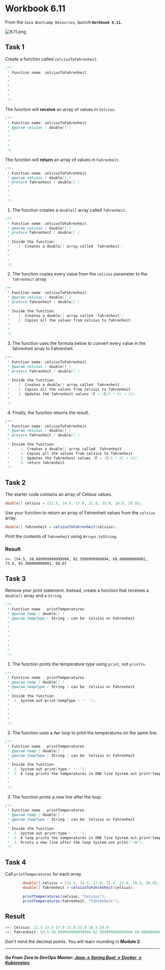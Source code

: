 # Workbook 6.11

From the `Java Bootcamp Resources`, launch **`Workbook 6.11`**.

![6.11.png](https://img-c.udemycdn.com/redactor/raw/article_lecture/2025-01-04_01-45-04-bd4f095e48531cbebf3eb21b6864b376.png)

## Task 1

Create a function called `celciusToFahrenheit`.  
```java
/**
 * Function name: celciusToFahrenheit.
 * 
 * 
 *
 * 
 *   
 */
```
The function will **receive** an array of values in `Celcius`.
```java
/**
 * Function name: celciusToFahrenheit.
 * @param celsius ( double[] )
 * 
 *
 * 
 *   
 */
```
The function will **return** an array of values in `Fahrenheit`.
```java
/**
 * Function name: celciusToFahrenheit.
 * @param celsius ( double[] )
 * @return fahrenheit ( double[] )
 * 
 * 
 *   
 */
```

1. The function creates a `double[]` array called `fahrenheit`.
```java
/**
 * Function name: celciusToFahrenheit.
 * @param celsius ( double[] )
 * @return fahrenheit ( double[] )
 *
 * Inside the function:
 *    1. Creates a double[] array called 'fahrenheit'.
 *    
 *    
 *     
 */
```
2. The function copies every value from the `celcius` parameter to the `fahrenheit` array.

```java
/**
 * Function name: celciusToFahrenheit.
 * @param celsius ( double[] )
 * @return fahrenheit ( double[] )
 *
 * Inside the function:
 *    1. Creates a double[] array called 'fahrenheit'.
 *    2. Copies all the values from celsius to fahrenheit.
 *    
 *     
 */
```
3. The function uses the formula below to convert every value in the fahrenheit array to Fahrenheit.

```java
/**
 * Function name: celciusToFahrenheit.
 * @param celsius ( double[] )
 * @return fahrenheit ( double[] )
 *
 * Inside the function:
 *    1. Creates a double[] array called 'fahrenheit'.
 *    2. Copies all the values from celsius to fahrenheit.
 *    3. Updates the fahrenheit values (F = (C/5 * 9) + 32).
 * 
 */
```
4. Finally, the function returns the result.
```java
/**
 * Function name: celciusToFahrenheit.
 * @param celsius ( double[] )
 * @return fahrenheit ( double[] )
 *
 * Inside the function:
 *     1. Creates a double[] array called 'fahrenheit'.
 *     2. Copies all the values from celsius to fahrenheit.
 *     3. Updates the fahrenheit values (F = (C/5 * 9) + 32).
 *     4. return fahrenheit.
 */
```


## Task 2

The starter code contains an array of Celsius values.

```java
double[] celsius = {12.5, 14.5, 17.0, 21.0, 23.0, 18.5, 20.0};
```
Use your function to return an array of Fahrenheit values from the `celsius` array.

```java
double[] fahrenheit = celsiusToFahrenheit(celsius);
```

Print the contents of `fahrenheit` using `Arrays.toString`.

### Result

```
>>: [54.5, 58.099999999999994, 62.5999999999994, 69.800000000001, 73.4, 65.300000000001, 68.0]
```

## Task 3

Remove your print statement. Instead, create a function that receives a `double[]` array and a `String`.  

```java
/**
 * Function name - printTemperatures
 * @param temp ( double[] )
 * @param tempType ( String ) can be: Celsius or Fahrenheit
 *
 * 
 *
 *  
 *      
 *      
 *
 */
```
1. The function prints the temperature type using `print`, not `println`.

```java
/**
 * Function name - printTemperatures
 * @param temp ( double[] )
 * @param tempType ( String ) can be: Celsius or Fahrenheit
 *
 * Inside the function:
 *  1. System.out.print(tempType + ": ");
 *  
 *    
 *      
 * 
 */
```
2. The function uses a **`for`** loop to print the temperatures on the same line.

```java
/**
 * Function name - printTemperatures
 * @param temp ( double[] )
 * @param tempType ( String ) can be: Celsius or Fahrenheit
 *
 * Inside the function:
 *  1. System.out.print(type + ": ");
 *  2. A loop prints the temperatures in ONE line System.out.print(temp[i] + " ");
 *    
 *  
 */
```
3. The function prints a new line after the loop.

```java
/**
 * Function name - printTemperatures
 * @param temp ( double[] )
 * @param tempType ( String ) can be: Celsius or Fahrenheit
 *
 * Inside the function:
 *  1. System.out.print(type + ": ");
 *  2. A loop prints the temperatures in ONE line System.out.print(temp[i] + " ");
 *  3. Prints a new line after the loop System.out.print("\n");
 */
```

## Task 4

Call `printTemperatures` for each array.

```java
        double[] celsius = {12.5, 14.5, 17.0, 21.0, 23.0, 18.5, 20.0};
        double[] fahrenheit = celsiusToFahrenheit(celsius);

        printTemperatures(celsius, "Celsius");
        printTemperatures(fahrenheit, "Fahrenheit");
```

## Result

```java
>>: Celsius: 12.5 14.5 17.0 21.0 23.0 18.5 20.0
>>: Fahrenheit: 54.5 58.099999999999994 62.599999999999994 69.80000000000001 73.4 65.30000000000001 68.0
```
Don't mind the decimal points. You will learn rounding in **Module 2**.

----------
##### **Go From Zero to DevOps Master**: *[Java → Spring Boot → Docker → Kubernetes](https://rslim087a.github.io/zero-devops-roadmap/)*